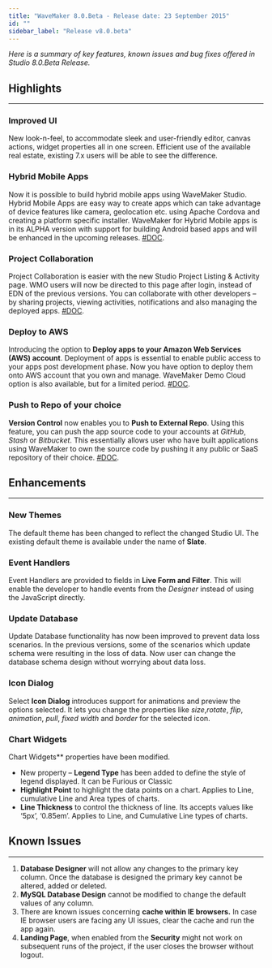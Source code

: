 ```yaml
---
title: "WaveMaker 8.0.Beta - Release date: 23 September 2015"
id: ""
sidebar_label: "Release v8.0.beta"
---
```

*Here is a summary of key features, known issues and bug fixes offered in Studio 8.0.Beta Release.*

## Highlights
---

### Improved UI

New look-n-feel, to accommodate sleek and user-friendly editor, canvas actions, widget properties all in one screen. Efficient use of the available real estate, existing 7.x users will be able to see the difference.

### Hybrid Mobile Apps

Now it is possible to build hybrid mobile apps using WaveMaker Studio. Hybrid Mobile Apps are easy way to create apps which can take advantage of device features like camera, geolocation etc. using Apache Cordova and creating a platform specific installer. WaveMaker for Hybrid Mobile apps is in its ALPHA version with support for building Android based apps and will be enhanced in the upcoming releases. [#DOC](/learn/mobile-features/).

### Project Collaboration

Project Collaboration is easier with the new Studio Project Listing & Activity page. WMO users will now be directed to this page after login, instead of EDN of the previous versions. You can collaborate with other developers – by sharing projects, viewing activities, notifications and also managing the deployed apps. [#DOC](/learn/team-collaboration/).

### Deploy to AWS

Introducing the option to **Deploy apps to your Amazon Web Services (AWS) account**. Deployment of apps is essential to enable public access to your apps post development phase. Now you have option to deploy them onto AWS account that you own and manage. WaveMaker Demo Cloud option is also available, but for a limited period. [#DOC](/learn/deployment/).

### Push to Repo of your choice

**Version Control** now enables you to **Push to External Repo**. Using this feature, you can push the app source code to your accounts at _GitHub_, _Stash_ or _Bitbucket_. This essentially allows user who have built applications using WaveMaker to own the source code by pushing it any public or SaaS repository of their choice. [#DOC](/learn/team-collaboration/#vcs).

## Enhancements
---

### New Themes

The default theme has been changed to reflect the changed Studio UI. The existing default theme is available under the name of **Slate**.

### Event Handlers

Event Handlers are provided to fields in **Live Form and Filter**. This will enable the developer to handle events from the _Designer_ instead of using the JavaScript directly.

### Update Database 

Update Database functionality has now been improved to prevent data loss scenarios. In the previous versions, some of the scenarios which update schema were resulting in the loss of data. Now user can change the database schema design without worrying about data loss.

### Icon Dialog
Select **Icon Dialog** introduces support for animations and preview the options selected. It lets you change the properties like _size_,_rotate_, _flip_, _animation_, _pull_, _fixed width_ and _border_ for the selected icon.

### Chart Widgets
Chart Widgets** properties have been modified.
*   New property – **Legend Type** has been added to define the style of legend displayed. It can be Furious or Classic
*   **Highlight Point** to highlight the data points on a chart. Applies to Line, cumulative Line and Area types of charts.
*   **Line Thickness** to control the thickness of line. Its accepts values like ‘5px’, ‘0.85em’. Applies to Line, and Cumulative Line types of charts.

## Known Issues
---

1.  **Database Designer** will not allow any changes to the primary key column. Once the database is designed the primary key cannot be altered, added or deleted.
2.  **MySQL Database Design** cannot be modified to change the default values of any column.
3.  There are known issues concerning **cache within IE browsers.** In case IE browser users are facing any UI issues, clear the cache and run the app again.
4.  **Landing Page**, when enabled from the **Security** might not work on subsequent runs of the project, if the user closes the browser without logout.